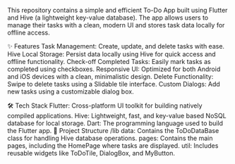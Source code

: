 This repository contains a simple and efficient To-Do App built using Flutter and Hive (a lightweight key-value database). The app allows users to manage their tasks with a clean, modern UI and stores task data locally for offline access.


✨ Features
Task Management: Create, update, and delete tasks with ease.
Hive Local Storage: Persist data locally using Hive for quick access and offline functionality.
Check-off Completed Tasks: Easily mark tasks as completed using checkboxes.
Responsive UI: Optimized for both Android and iOS devices with a clean, minimalistic design.
Delete Functionality: Swipe to delete tasks using a Slidable tile interface.
Custom Dialogs: Add new tasks using a customizable dialog box.

🛠 Tech Stack
Flutter: Cross-platform UI toolkit for building natively compiled applications.
Hive: Lightweight, fast, and key-value based NoSQL database for local storage.
Dart: The programming language used to build the Flutter app.
📂 Project Structure
/lib
data: Contains the ToDoDataBase class for handling Hive database operations.
pages: Contains the main pages, including the HomePage where tasks are displayed.
util: Includes reusable widgets like ToDoTile, DialogBox, and MyButton.
 
